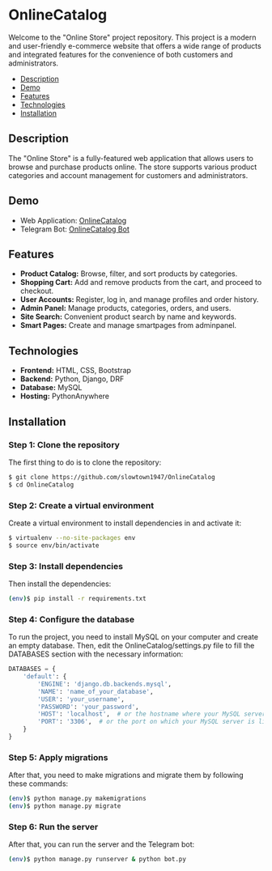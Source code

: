 # OnlineCatalog

Welcome to the "Online Store" project repository. This project is a modern and user-friendly e-commerce website that offers a wide range of products and integrated features for the convenience of both customers and administrators.

- [Description](#description)
- [Demo](#demo)
- [Features](#features)
- [Technologies](#technologies)
- [Installation](#installation)


## Description
The "Online Store" is a fully-featured web application that allows users to browse and purchase products online. The store supports various product categories and account management for customers and administrators.

## Demo
- Web Application: [OnlineCatalog](http://slowtown.pythonanywhere.com)
- Telegram Bot: [OnlineCatalog Bot](https://t.me/OnlineCatal0g_bot)

## Features

- **Product Catalog:** Browse, filter, and sort products by categories.
- **Shopping Cart:** Add and remove products from the cart, and proceed to checkout.
- **User Accounts:** Register, log in, and manage profiles and order history.
- **Admin Panel:** Manage products, categories, orders, and users.
- **Site Search:** Convenient product search by name and keywords.
- **Smart Pages:** Create and manage smartpages from adminpanel. 

## Technologies

- **Frontend:** HTML, CSS, Bootstrap
- **Backend:** Python, Django, DRF
- **Database:** MySQL
- **Hosting:** PythonAnywhere


## Installation

### Step 1: Clone the repository
The first thing to do is to clone the repository:

```sh
$ git clone https://github.com/slowtown1947/OnlineCatalog
$ cd OnlineCatalog
```

### Step 2: Create a virtual environment
Create a virtual environment to install dependencies in and activate it:

```sh
$ virtualenv --no-site-packages env
$ source env/bin/activate
```

### Step 3: Install dependencies
Then install the dependencies:

```sh
(env)$ pip install -r requirements.txt
```

### Step 4: Configure the database
To run the project, you need to install MySQL on your computer and create an empty database. Then, edit the OnlineCatalog/settings.py file to fill the DATABASES section with the necessary information:

```python
DATABASES = {
    'default': {
        'ENGINE': 'django.db.backends.mysql',
        'NAME': 'name_of_your_database',
        'USER': 'your_username',
        'PASSWORD': 'your_password',
        'HOST': 'localhost',  # or the hostname where your MySQL server is running
        'PORT': '3306',  # or the port on which your MySQL server is listening
    }
}
```

### Step 5: Apply migrations
After that, you need to make migrations and migrate them by following these commands:

```sh
(env)$ python manage.py makemigrations
(env)$ python manage.py migrate
```

### Step 6: Run the server
After that, you can run the server and the Telegram bot:

```sh
(env)$ python manage.py runserver & python bot.py
```
